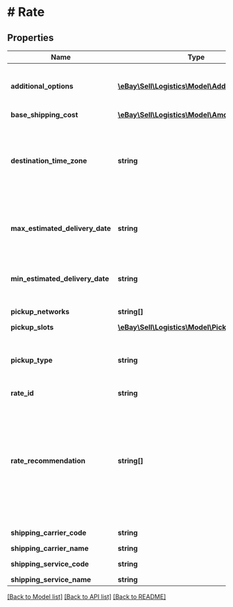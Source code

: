 # # Rate

## Properties

Name | Type | Description | Notes
------------ | ------------- | ------------- | -------------
**additional_options** | [**\eBay\Sell\Logistics\Model\AdditionalOption[]**](AdditionalOption.md) | Contains service and pricing information for one or more shipping options that are offered by the carrier and can be purchased in addition to the base shipping service provided by this rate. Shipping options can include items such as INSURANCE and SIGNATURE. | [optional]
**base_shipping_cost** | [**\eBay\Sell\Logistics\Model\Amount**](Amount.md) |  | [optional]
**destination_time_zone** | **string** | The name of the time zone region, as defined in the IANA Time Zone Database, to which the package is being shipped. Delivery dates are calculated relative to this time zone. Note: This is different from a Coordinated Universal Time (UTC) offset. For example, the America/Los_Angeles time zone identifies a region with the UTC standard time offset of -08:00, but so do several other time zones, including America/Tijuana,America/Dawson, and Pacific/Pitcairn. | [optional]
**max_estimated_delivery_date** | **string** | The latest stated date and time the shipment will be delivered at this rate. The time stamp is formatted as an ISO 8601 string, which is based on the 24-hour Universal Coordinated Time (UTC) clock. Format: YYYY-MM-DDTHH:MM:SS.SSSZ Example: 2018-08-04T07:09:00.000Z | [optional]
**min_estimated_delivery_date** | **string** | The estimated earliest date and time the shipment will be delivered at this rate. The time stamp is formatted as an ISO 8601 UTC string. Format: YYYY-MM-DDTHH:MM:SS.SSSZ Example: 2018-08-06T01:00:00.000Z | [optional]
**pickup_networks** | **string[]** | A list of pickup networks compatible with the shipping service. | [optional]
**pickup_slots** | [**\eBay\Sell\Logistics\Model\PickupSlot[]**](PickupSlot.md) | A list of available pickup slots for the package. | [optional]
**pickup_type** | **string** | The type of pickup or drop-off service associated with the pickupSlots time frames. For implementation help, refer to &lt;a href&#x3D;&#39;https://developer.ebay.com/devzone/rest/api-ref/logistics/types/PickupTypeEnum.html&#39;&gt;eBay API documentation&lt;/a&gt; | [optional]
**rate_id** | **string** | The unique eBay-assigned ID for this shipping rate. | [optional]
**rate_recommendation** | **string[]** | A list of reasons this rate is recommended. Available values are: BUYER_CHOSEN &amp;mdash; The rate meets or exceeds the requirements of the buyer&#39;s preferred shipping option. CHEAPEST_ON_TIME &amp;mdash; The rate is the cheapest rate available that will provide delivery within the seller&#39;s time frame commitment. EBAY_PLUS_OK &amp;mdash; The rate complies with the shipping requirements of the eBay Plus program. FASTEST_ON_TIME &amp;mdash; The rate has the fastest shipping time, and will provide delivery within the seller&#39;s time frame commitment. GUARANTEED_DELIVERY_OK &amp;mdash; The rate complies with the shipping requirements of the eBay Guaranteed Delivery program. | [optional]
**shipping_carrier_code** | **string** | The code name of the shipping carrier who will provide the service identified by shippingServiceCode. | [optional]
**shipping_carrier_name** | **string** | The common name of the shipping carrier. | [optional]
**shipping_service_code** | **string** | The code name of the shipping service to be provided by the carrier identified by shippingCarrierCode. | [optional]
**shipping_service_name** | **string** | The common name of the shipping service. | [optional]

[[Back to Model list]](../../README.md#models) [[Back to API list]](../../README.md#endpoints) [[Back to README]](../../README.md)
